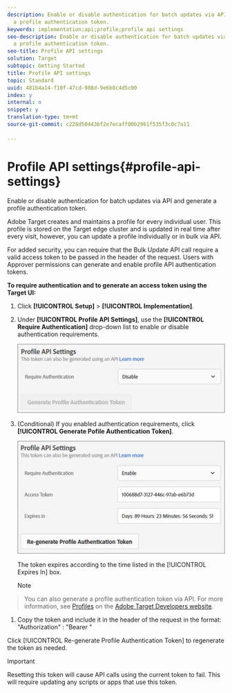 ```yaml
---
description: Enable or disable authentication for batch updates via API and generate
  a profile authentication token.
keywords: implementation;api;profile;profile api settings
seo-description: Enable or disable authentication for batch updates via API and generate
  a profile authentication token.
seo-title: Profile API settings
solution: Target
subtopic: Getting Started
title: Profile API settings
topic: Standard
uuid: 481b4a14-f10f-47cd-988d-9e6b8c4d5c00
index: y
internal: n
snippet: y
translation-type: tm+mt
source-git-commit: c228d50443bf2e7ecaff00b2961f535f3c0c7a11

---
```



# Profile API settings{#profile-api-settings}

Enable or disable authentication for batch updates via API and generate a profile authentication token.

Adobe Target creates and maintains a profile for every individual user. This profile is stored on the Target edge cluster and is updated in real time after every visit, however, you can update a profile individually or in bulk via API.

For added security, you can require that the Bulk Update API call require a valid access token to be passed in the header of the request. Users with Approver permissions can generate and enable profile API authentication tokens.

**To require authentication and to generate an access token using the Target UI:**

1. Click **[!UICONTROL Setup]** > **[!UICONTROL Implementation]**.
1. Under **[!UICONTROL Profile API Settings]**, use the **[!UICONTROL Require Authentication]** drop-down list to enable or disable authentication requirements.

   ![](assets/profile_api_settings.png)

1. (Conditional) If you enabled authentication requirements, click **[!UICONTROL Generate Pofile Authentication Token]**.

   ![](assets/profile_api_settings_2.png)

   The token expires according to the time listed in the [!UICONTROL Expires In] box.

   >[!NOTE]
>
>You can also generate a profile authentication token via API. For more information, see [Profiles](https://developers.adobetarget.com/api/#profiles) on the [Adobe Target Developers website](https://developers.adobetarget.com/).

1. Copy the token and include it in the header of the request in the format: "Authorization" : "Bearer "

Click [!UICONTROL Re-generate Profile Authentication Token] to regenerate the token as needed.

>[!IMPORTANT]
>
>Resetting this token will cause API calls using the current token to fail. This will require updating any scripts or apps that use this token.


